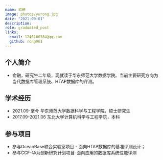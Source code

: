 ```yaml
---
name: 俞融
image: photos/yurong.jpg
date: "2021-09-01"
description: 
role: graduated_post
links:
  email: 1246106384@qq.com
  github: rong961
---
```


## 个人简介

- 俞融，研究生二年级，现就读于华东师范大学数据学院。当前主要研究方向为当代数据库管理系统、HTAP数据库的评测。

## 学术经历

- 2021.09-至今 华东师范大学数据科学与工程学院，硕士研究生
- 2017.09-2021.06 东北大学计算机科学与工程学院，本科

## 参与项目

- 参与OceanBase联合实验室项目 - 面向HTAP数据库的基准评测设计；
- 参与CCF-华为创新研究计划项目-面向应用的数据库系统性能评测